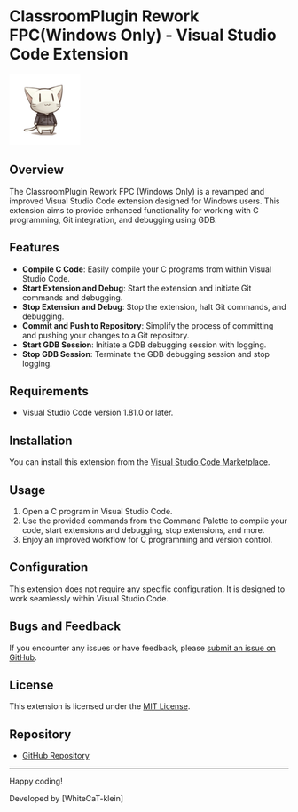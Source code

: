 # ClassroomPlugin Rework FPC(Windows Only) - Visual Studio Code Extension

![Extension Icon](images/logo.png)

## Overview

The ClassroomPlugin Rework FPC (Windows Only) is a revamped and improved Visual Studio Code extension designed for Windows users. This extension aims to provide enhanced functionality for working with C programming, Git integration, and debugging using GDB.

## Features

- **Compile C Code**: Easily compile your C programs from within Visual Studio Code.
- **Start Extension and Debug**: Start the extension and initiate Git commands and debugging.
- **Stop Extension and Debug**: Stop the extension, halt Git commands, and debugging.
- **Commit and Push to Repository**: Simplify the process of committing and pushing your changes to a Git repository.
- **Start GDB Session**: Initiate a GDB debugging session with logging.
- **Stop GDB Session**: Terminate the GDB debugging session and stop logging.

## Requirements

- Visual Studio Code version 1.81.0 or later.

## Installation

You can install this extension from the [Visual Studio Code Marketplace](https://marketplace.visualstudio.com/).

## Usage

1. Open a C program in Visual Studio Code.
2. Use the provided commands from the Command Palette to compile your code, start extensions and debugging, stop extensions, and more.
3. Enjoy an improved workflow for C programming and version control.

## Configuration

This extension does not require any specific configuration. It is designed to work seamlessly within Visual Studio Code.

## Bugs and Feedback

If you encounter any issues or have feedback, please [submit an issue on GitHub](https://github.com/WhiteCaT-klein/Auto-git-actions-extension/issues).

## License

This extension is licensed under the [MIT License](LICENSE).

## Repository

- [GitHub Repository](https://github.com/WhiteCaT-klein/Auto-git-actions-extension)

---

Happy coding!

Developed by [WhiteCaT-klein]
